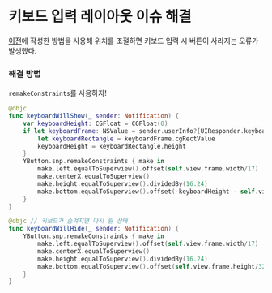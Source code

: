 # 키보드 입력 레이아웃 이슈 해결

[이전](/Swift/Programmatically/Example/ButtonYPosition/ButtonYPosition.md)에 작성한 방법을 사용해 위치를 조절하면 키보드 입력 시 버튼이 사라지는 오류가 발생했다.

### 해결 방법

`remakeConstraints`를 사용하자!

```swift
@objc
func keyboardWillShow(_ sender: Notification) {
    var keyboardHeight: CGFloat = CGFloat(0)
    if let keyboardFrame: NSValue = sender.userInfo?[UIResponder.keyboardFrameEndUserInfoKey] as? NSValue {
        let keyboardRectangle = keyboardFrame.cgRectValue
        keyboardHeight = keyboardRectangle.height
    }
    YButton.snp.remakeConstraints { make in
        make.left.equalToSuperview().offset(self.view.frame.width/17)
        make.centerX.equalToSuperview()
        make.height.equalToSuperview().dividedBy(16.24)
        make.bottom.equalToSuperview().offset(-keyboardHeight - self.view.frame.height/32.48)
    }
}
```

```swift
@objc // 키보드가 숨겨지면 다시 원 상태
func keyboardWillHide(_ sender: Notification) {
    YButton.snp.remakeConstraints { make in
        make.left.equalToSuperview().offset(self.view.frame.width/17)
        make.centerX.equalToSuperview()
        make.height.equalToSuperview().dividedBy(16.24)
        make.bottom.equalToSuperview().offset(self.view.frame.height/32.48 * -1)
    }
}
```

